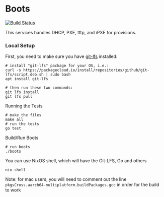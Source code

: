 # Boots
[![Build Status](https://cloud.drone.io/api/badges/tinkerbell/boots/status.svg)](https://cloud.drone.io/tinkerbell/boots)

This services handles DHCP, PXE, tftp, and iPXE for provisions.

### Local Setup

First, you need to make sure you have [git-lfs](https://github.com/git-lfs/git-lfs/wiki/Installation) installed:

```
# install "git-lfs" package for your OS, i.e.:
curl -s https://packagecloud.io/install/repositories/github/git-lfs/script.deb.sh | sudo bash
apt install git-lfs

# then run these two commands:
git lfs install
git lfs pull
```

Running the Tests
```
# make the files
make all
# run the tests
go test
```

Build/Run Boots
```
# run boots
./boots
```

You can use NixOS shell, which will have the Git-LFS, Go and others

`nix-shell`

Note: for mac users, you will need to comment out the line `pkgsCross.aarch64-multiplatform.buildPackages.gcc` in order for the build to work

